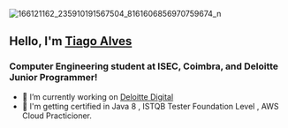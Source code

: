![166121162_235910191567504_8161606856970759674_n](https://user-images.githubusercontent.com/49624069/113194781-65a52b00-9259-11eb-9d02-e473d26fe3a5.gif)

## Hello, I'm [Tiago Alves](https://www.linkedin.com/in/tiago-alves-b4461015a/) 
### Computer Engineering student at ISEC, Coimbra, and Deloitte Junior Programmer! 

- 🔭 I’m currently working on [Deloitte Digital](https://www2.deloitte.com/pt/pt.html)
- 🌱 I'm getting certified in Java 8 , ISTQB Tester Foundation Level , AWS Cloud Practicioner.



